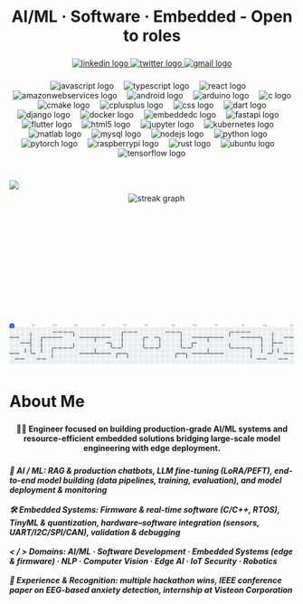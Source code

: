 <h1 align="center">AI/ML · Software · Embedded - Open to roles</h1>

###

<div align="center">
  <a href="https://www.linkedin.com/in/pralhadyadawad" target="_blank">
    <img src="https://img.shields.io/static/v1?message=LinkedIn&logo=linkedin&label=&color=0077B5&logoColor=white&labelColor=&style=for-the-badge" height="25" alt="linkedin logo"  />
  </a>
  <a href="https://x.com/pralhadyadawad" target="_blank">
    <img src="https://img.shields.io/static/v1?message=Twitter&logo=twitter&label=&color=1DA1F2&logoColor=white&labelColor=&style=for-the-badge" height="25" alt="twitter logo"  />
  </a>
  <a href="pralhadyadawad@gmail.com" target="_blank">
    <img src="https://img.shields.io/static/v1?message=Gmail&logo=gmail&label=&color=D14836&logoColor=white&labelColor=&style=for-the-badge" height="25" alt="gmail logo"  />
  </a>
</div>

###

<div align="center">
  <img src="https://cdn.jsdelivr.net/gh/devicons/devicon/icons/javascript/javascript-original.svg" height="35" alt="javascript logo"  />
  <img width="10" />
  <img src="https://cdn.jsdelivr.net/gh/devicons/devicon/icons/typescript/typescript-original.svg" height="35" alt="typescript logo"  />
  <img width="10" />
  <img src="https://cdn.jsdelivr.net/gh/devicons/devicon/icons/react/react-original.svg" height="35" alt="react logo"  />
  <img width="10" />
  <img src="https://cdn.jsdelivr.net/gh/devicons/devicon/icons/amazonwebservices/amazonwebservices-line-wordmark.svg" height="35" alt="amazonwebservices logo"  />
  <img width="10" />
  <img src="https://cdn.jsdelivr.net/gh/devicons/devicon/icons/android/android-original.svg" height="35" alt="android logo"  />
  <img width="10" />
  <img src="https://cdn.jsdelivr.net/gh/devicons/devicon/icons/arduino/arduino-original.svg" height="35" alt="arduino logo"  />
  <img width="10" />
  <img src="https://cdn.jsdelivr.net/gh/devicons/devicon/icons/c/c-original.svg" height="35" alt="c logo"  />
  <img width="10" />
  <img src="https://cdn.jsdelivr.net/gh/devicons/devicon/icons/cmake/cmake-original.svg" height="35" alt="cmake logo"  />
  <img width="10" />
  <img src="https://cdn.jsdelivr.net/gh/devicons/devicon/icons/cplusplus/cplusplus-original.svg" height="35" alt="cplusplus logo"  />
  <img width="10" />
  <img src="https://cdn.jsdelivr.net/gh/devicons/devicon/icons/css3/css3-original.svg" height="35" alt="css logo"  />
  <img width="10" />
  <img src="https://cdn.jsdelivr.net/gh/devicons/devicon/icons/dart/dart-original.svg" height="35" alt="dart logo"  />
  <img width="10" />
  <img src="https://cdn.jsdelivr.net/gh/devicons/devicon/icons/django/django-plain.svg" height="35" alt="django logo"  />
  <img width="10" />
  <img src="https://cdn.jsdelivr.net/gh/devicons/devicon/icons/docker/docker-original.svg" height="35" alt="docker logo"  />
  <img width="10" />
  <img src="https://cdn.jsdelivr.net/gh/devicons/devicon/icons/embeddedc/embeddedc-original.svg" height="35" alt="embeddedc logo"  />
  <img width="10" />
  <img src="https://cdn.jsdelivr.net/gh/devicons/devicon/icons/fastapi/fastapi-original.svg" height="35" alt="fastapi logo"  />
  <img width="10" />
  <img src="https://cdn.jsdelivr.net/gh/devicons/devicon/icons/flutter/flutter-original.svg" height="35" alt="flutter logo"  />
  <img width="10" />
  <img src="https://cdn.jsdelivr.net/gh/devicons/devicon/icons/html5/html5-original.svg" height="35" alt="html5 logo"  />
  <img width="10" />
  <img src="https://cdn.jsdelivr.net/gh/devicons/devicon/icons/jupyter/jupyter-original.svg" height="35" alt="jupyter logo"  />
  <img width="10" />
  <img src="https://cdn.jsdelivr.net/gh/devicons/devicon/icons/kubernetes/kubernetes-plain.svg" height="35" alt="kubernetes logo"  />
  <img width="10" />
  <img src="https://cdn.jsdelivr.net/gh/devicons/devicon/icons/matlab/matlab-original.svg" height="35" alt="matlab logo"  />
  <img width="10" />
  <img src="https://cdn.jsdelivr.net/gh/devicons/devicon/icons/mysql/mysql-original.svg" height="35" alt="mysql logo"  />
  <img width="10" />
  <img src="https://cdn.jsdelivr.net/gh/devicons/devicon/icons/nodejs/nodejs-original.svg" height="35" alt="nodejs logo"  />
  <img width="10" />
  <img src="https://cdn.jsdelivr.net/gh/devicons/devicon/icons/python/python-original.svg" height="35" alt="python logo"  />
  <img width="10" />
  <img src="https://cdn.jsdelivr.net/gh/devicons/devicon/icons/pytorch/pytorch-original.svg" height="35" alt="pytorch logo"  />
  <img width="10" />
  <img src="https://cdn.jsdelivr.net/gh/devicons/devicon/icons/raspberrypi/raspberrypi-original.svg" height="35" alt="raspberrypi logo"  />
  <img width="10" />
  <img src="https://cdn.jsdelivr.net/gh/devicons/devicon/icons/rust/rust-original.svg" height="35" alt="rust logo"  />
  <img width="10" />
  <img src="https://cdn.jsdelivr.net/gh/devicons/devicon/icons/ubuntu/ubuntu-plain.svg" height="35" alt="ubuntu logo"  />
  <img width="10" />
  <img src="https://cdn.jsdelivr.net/gh/devicons/devicon/icons/tensorflow/tensorflow-original.svg" height="35" alt="tensorflow logo"  />
</div>

###

<br clear="both">

<img align="left" height="230" src="https://media0.giphy.com/media/v1.Y2lkPTc5MGI3NjExc3M3dWFzMGl4NGNnd2Z4NTgyZ3M0ZnVsdGplbDI4bXNmbXcwdWpoeiZlcD12MV9pbnRlcm5hbF9naWZfYnlfaWQmY3Q9Zw/a2gRQzWi0HViEbwjui/giphy.gif"  />

###

<div align="center">
  <img src="https://streak-stats.demolab.com?user=pralhadyadawad&locale=en&mode=daily&theme=dracula&hide_border=false&border_radius=5&order=3" height="300" alt="streak graph"  />
</div>

###

<br clear="both">



###

<picture>
  <source media="(prefers-color-scheme: dark)" srcset="https://raw.githubusercontent.com/PralhadYadawad/pralhadyadawad/output/pacman-contribution-graph-dark.svg">
  <source media="(prefers-color-scheme: light)" srcset="https://raw.githubusercontent.com/PralhadYadawad/pralhadyadawad/output/pacman-contribution-graph.svg">
  <img alt="Pac-Man contribution graph" src="https://raw.githubusercontent.com/PralhadYadawad/pralhadyadawad/output/pacman-contribution-graph.svg">
</picture>


###

<h1 align="left">About Me</h1>

###

<h4 align="center">👨‍💻 Engineer focused on building production-grade AI/ML systems and resource-efficient embedded solutions bridging large-scale model engineering with edge deployment.</h4>

###

<h5 align="left">🤖 AI / ML: RAG & production chatbots, LLM fine-tuning (LoRA/PEFT), end-to-end model building (data pipelines, training, evaluation), and model deployment & monitoring  <br><br>🛠️ Embedded Systems: Firmware & real-time software (C/C++, RTOS), TinyML & quantization, hardware–software integration (sensors, UART/I2C/SPI/CAN), validation & debugging  <br><br>< / > Domains: AI/ML · Software Development · Embedded Systems (edge & firmware)  · NLP ·  Computer Vision · Edge AI  · IoT Security ·  Robotics <br><br>💪 Experience & Recognition: multiple hackathon wins, IEEE conference paper on EEG-based anxiety detection, internship at Visteon Corporation</h5>

###
